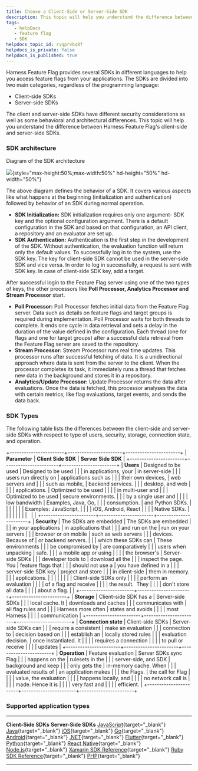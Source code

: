 ```yaml
---
title: Choose a Client-Side or Server-Side SDK
description: This topic will help you understand the difference between Harness Feature Flag's client-side and server-side SDKs.
tags: 
   - helpDocs
   - feature flag
   - SDK
helpdocs_topic_id: rvqprvbq8f
helpdocs_is_private: false
helpdocs_is_published: true
---
```


Harness Feature Flag provides several SDKs in different languages to
help you access feature flags from your applications. The SDKs are
divided into two main categories, regardless of the programming
language:

-   Client-side SDKs
-   Server-side SDKs

The client and server-side SDKs have different security considerations
as well as some behavioral and architectural differences. This topic
will help you understand the difference between Harness Feature Flag\'s
client-side and server-side SDKs.

### SDK architecture

Diagram of the SDK architecture

<div>

![](https://files.helpdocs.io/i5nl071jo5/articles/rvqprvbq8f/1638442275737/image.png){style="max-height:50%;max-width:50%"
hd-height="50%" hd-width="50%"}

</div>

The above diagram defines the behavior of a SDK. It covers various
aspects like what happens at the beginning (initialization and
authentication) followed by behavior of an SDK during normal operation.

-   **SDK Initialization:** SDK initialization requires only one
    argument- SDK key and the optional configuration argument. There is
    a default configuration in the SDK and based on that configuration,
    an API client, a repository and an evaluator are set up.
-   **SDK Authentication:** Authentication is the first step in the
    development of the SDK. Without authentication, the evaluation
    function will return only the default values. To successfully log in
    to the system, use the SDK key. The key for client-side SDK cannot
    be used in the server-side SDK and vice versa. In order to log in
    successfully, a request is sent with SDK key. In case of client-side
    SDK key, add a target.

After successful login to the Feature Flag server using one of the two
types of keys, the other processors like **Poll Processor, Analytics
Processor and Stream Processor** start.

-   **Poll Processor:** Poll Processor fetches initial data from the
    Feature Flag server. Data such as details on feature flags and
    target groups is required during implementation. Poll Processor
    waits for both threads to complete. It ends one cycle in data
    retrieval and sets a delay in the duration of the value defined in
    the configuration. Each thread (one for flags and one for target
    groups) after a successful data retrieval from the Feature Flag
    server are saved to the repository.
-   **Stream Processor:** Stream Processor runs real time updates. This
    processor runs after successful fetching of data. It is a
    unidirectional approach where data is sent from the server to the
    client. When the processor completes its task, it immediately runs a
    thread that fetches new data in the background and stores it in a
    repository.
-   **Analytics/Update Processor:** Update Processor returns the data
    after evaluations. Once the data is fetched, this processor analyses
    the data with certain metrics; like flag evaluations, target events,
    and sends the data back.

### SDK Types

The following table lists the differences between the client-side and
server-side SDKs with respect to type of users, security, storage,
connection state, and operation.

+-----------------------+-----------------------+-----------------------+
| **Parameter**         | **Client Side SDK**   | **Server Side SDK**   |
+-----------------------+-----------------------+-----------------------+
| **Users**             | Designed to be used   | Designed to be used   |
|                       | in applications, your | in server-side        |
|                       | users run directly on | applications such as  |
|                       | their own devices,    | web servers and       |
|                       | such as mobile,       | backend services.     |
|                       | desktop, and web      |                       |
|                       | applications.         | Optimized to be used  |
|                       |                       | in multi-user and     |
|                       | Optimized to be used  | secure environments.  |
|                       | by a single user and  |                       |
|                       | low bandwidth         | Examples, Java, Go,   |
|                       | consumption.          | and Python SDKs.      |
|                       |                       |                       |
|                       | Examples: JavaScript, |                       |
|                       | iOS, Android, React   |                       |
|                       | Native SDKs.          |                       |
|                       |                       |                       |
|                       |                       |                       |
+-----------------------+-----------------------+-----------------------+
| **Security**          | The SDKs are embedded | The SDKs are embedded |
|                       | in your applications  | in applications that  |
|                       | and run on the        | run on your servers   |
|                       | browser or on mobile  | such as web servers   |
|                       | devices. Because of   | or backend servers.   |
|                       | which these SDKs can  | These environments    |
|                       | be compromised by     | are comparatively     |
|                       | users when unpacking  | safe.                 |
|                       | a mobile app or using |                       |
|                       | the browser\'s        | Server-side SDKs      |
|                       | developer tools to    | download all the      |
|                       | inspect the page. You | feature flags that    |
|                       | should not use a      | you have defined in a |
|                       | server-side SDK key   | project and store     |
|                       | in client-side        | them in memory.       |
|                       | applications.         |                       |
|                       |                       |                       |
|                       | Client-side SDKs only |                       |
|                       | perform an evaluation |                       |
|                       | of a flag and receive |                       |
|                       | the result.  They     |                       |
|                       | don\'t store all data |                       |
|                       | about a flag.         |                       |
+-----------------------+-----------------------+-----------------------+
| **Storage**           | Client-side SDK has a | Server-side SDKs      |
|                       | local cache. It       | downloads and caches  |
|                       | communicates with     | all flag rules and    |
|                       | Harness more often    | states and avoids     |
|                       |                       | most Harness          |
|                       |                       | communication         |
+-----------------------+-----------------------+-----------------------+
| **Connection state**  | Client-side SDKs      | Server-side SDKs can  |
|                       | require a consistent  | make an evaluation    |
|                       | connection to         | decision based on     |
|                       | establish an          | locally stored rules  |
|                       | evaluation decision.  | once instantiated. It |
|                       |                       | requires a connection |
|                       |                       | to pull or receive    |
|                       |                       | updates               |
+-----------------------+-----------------------+-----------------------+
| **Operation**         | Feature evaluation    | Server SDKs sync Flag |
|                       | happens on the        | rulesets in the       |
|                       | server-side, and SDK  | background and keep   |
|                       | only gets the         | in-memory cache. When |
|                       | evaluated results of  | an application makes  |
|                       | the Flags.            | the call for Flag     |
|                       |                       | value, the evaluation |
|                       |                       | happens locally, and  |
|                       |                       | no network call is    |
|                       |                       | made. Hence it is     |
|                       |                       | very fast and         |
|                       |                       | efficient.            |
+-----------------------+-----------------------+-----------------------+

### Supported application types

  ------------------------------------------------------------------------------------- -----------------------------------------------------------------------------------
  **Client-Side SDKs**                                                                  **Server-Side SDKs**
  [JavaScript](/article/bmlvsxhp13-java-script-sdk-references){target="_blank"}         [Java](/article/i7et9ebkst-integrate-feature-flag-with-java-sdk){target="_blank"}
  [iOS](/article/6qt2v8g92m-ios-sdk-reference){target="_blank"}                         [Go](/article/4c8wljx60w-feature-flag-sdks-go-application){target="_blank"}
  [Android](/article/74t18egxbi-android-sdk-reference){target="_blank"}                 [.NET](/article/c86rasy39v-net-sdk-reference){target="_blank"}
  [Flutter](/article/mmf7cu2owg-flutter-sdk-reference){target="_blank"}                 [Python](/article/hwoxb6x2oe-python-sdk-reference){target="_blank"}
  [React Native](/article/z2w6uj9mzb-react-native-sdk-reference){target="_blank"}       [Node.js](/article/3v7fclfg59-node-js-sdk-reference){target="_blank"}
  [Xamarin SDK Reference](/article/x9mh0o785u-xamarin-sdk-reference){target="_blank"}   [Ruby SDK Reference](/article/uora4f0f22-ruby-sdk-reference){target="_blank"}
                                                                                        [PHP](/article/3qrik15pkz-php-sdk-reference){target="_blank"}
  ------------------------------------------------------------------------------------- -----------------------------------------------------------------------------------
